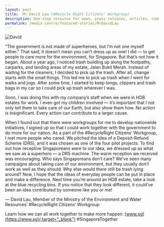 ```yaml
---
layout: post
title:  Mr David Lau (#Recycle Right Citizens’ Workgroup)
description: One-stop resource for news, press releases, articles, commentary and speeches.
permalink: /media-centre/featured-stories/MrDavidLau
---
```

![David](/images/features/Social_David.jpg)

“The government is not made of superheroes, but I’m not one myself either.” That said, it doesn’t mean you can’t dress up as one! I did — to get people to care more for the environment, for Singapore. But that’s not how it began. About a year ago, I noticed trash building up along the footpaths, carparks, and landing areas of my estate, Jalan Bukit Merah. Instead of waiting for the cleaners, I decided to pick up the trash. After all, change starts with the small things. This led me to pick up trash when I went for walks and jogs. After some time, I started to keep tongs, clippers and trash bags in my car so I could pick up trash wherever I was. 
 
Soon, I was doing this with my company’s staff when we were in HDB estates for work. I even got my children involved — it’s important that I not only tell them to take care of our Earth, but also show them how. No action is insignificant. Every action can contribute to a larger cause. 

When I found out that there were workgroups for me to develop nationwide initiatives, I signed up so that I could work together with the government to do more for our nation. As a part of the #RecycleRight Citizens’ Workgroup, I met more people who cared.  We pitched the idea of a Deposit-Refund Scheme (DRS), and it was chosen as one of the four pilot projects. To find out how receptive Singaporeans were to our idea, we dressed up as what we saw as a superhero — a DRS machine. The warm reception we received was encouraging. Who says Singaporeans don’t care? We’ve seen many campaigns about taking care of our environment, but they usually don’t work as well as they should. Why else would there still be trash lying around? Now, I hope that the ideas of everyday people can be put in place and make a difference. Next time you’re around an HDB estate, take a look at the blue recycling bins. If you notice that they look different, it could’ve been an idea contributed by someone like you or me! 
 
 — David Lau, Member of the Ministry of the Environment and Water Resources’ #RecycleRight Citizens’ Workgroup 
 
  Learn how we can all work together to make more happen: [www.sg](https://www.sg){:target="_blank"} #SingaporeTogether


